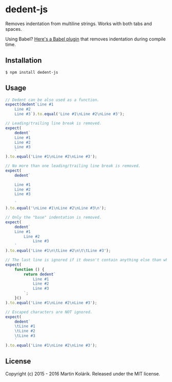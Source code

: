 # dedent-js

Removes indentation from multiline strings. Works with both tabs and spaces.

Using Babel? [Here's a Babel plugin](https://github.com/MartinKolarik/babel-plugin-dedent) that removes indentation during compile time.

## Installation

```
$ npm install dedent-js
```

## Usage

```js
// Dedent can be also used as a function.
expect(dedent`Line #1
	Line #2
	Line #3`).to.equal('Line #1\nLine #2\nLine #3');

// Leading/trailing line break is removed.
expect(
	dedent`
	Line #1
	Line #2
	Line #3
	`
).to.equal('Line #1\nLine #2\nLine #3');

// No more than one leading/trailing line break is removed.
expect(
	dedent`

	Line #1
	Line #2
	Line #3

	`
).to.equal('\nLine #1\nLine #2\nLine #3\n');

// Only the "base" indentation is removed.
expect(
	dedent`
	Line #1
		Line #2
			Line #3
	`
).to.equal('Line #1\n\tLine #2\n\t\tLine #3');

// The last line is ignored if it doesn't contain anything else than whitespace.
expect(
	function () {
		return dedent`
			Line #1
			Line #2
			Line #3
		`;
	}()
).to.equal('Line #1\nLine #2\nLine #3');

// Escaped characters are NOT ignored.
expect(
	dedent`
	\tLine #1
	\tLine #2
	\tLine #3
	`
).to.equal('Line #1\nLine #2\nLine #3');
```

## License
Copyright (c) 2015 - 2016 Martin Kolárik. Released under the MIT license.
